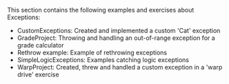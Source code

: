 This section contains the following examples and exercises about Exceptions:
 - CustomExceptions: Created and implemented a custom 'Cat' exception
 - GradeProject: Throwing and handling an out-of-range exception for a grade calculator
 - Rethrow example: Example of rethrowing exceptions
 - SimpleLogicExceptions: Examples catching logic exceptions
 - WarpProject: Created, threw and handled a custom exception in a 'warp drive' exercise
